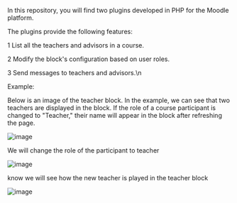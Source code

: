 In this repository, you will find two plugins developed in PHP for the Moodle platform.

The plugins provide the following features:

1 List all the teachers and advisors in a course.  

2 Modify the block's configuration based on user roles.

3 Send messages to teachers and advisors.\n


Example:

Below is an image of the teacher block. In the example, we can see that two teachers are displayed in the block. If the role of a course participant is changed to "Teacher," their name will appear in the block after refreshing the page.

![image](https://github.com/user-attachments/assets/a8aaae3e-a500-439c-a697-595089a5ff51)

We will change the role of the participant to teacher

![image](https://github.com/user-attachments/assets/15451e0e-54b2-4eb1-b1d6-5a375f2aa8a7)

know we will see how the new teacher is played in the teacher block

![image](https://github.com/user-attachments/assets/211516b1-431b-428f-b05f-bd9511b2a59a)
